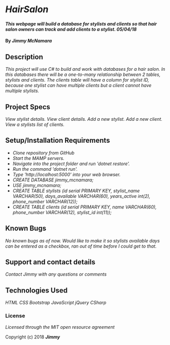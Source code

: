 # _HairSalon_

#### _This webpage will build a database for stylists and clients so that hair salon owners can track and add clients to a stylist. 05/04/18_

#### By _**Jimmy McNamara**_

## Description

_This project will use C# to build and work with databases for a hair salon.  In this databases there will be a one-to-many relationship between 2 tables, stylists and clients.  The clients table will have a column for stylist ID, because one stylist can have multiple clients but a client cannot have multiple stylists._

## Project Specs

_View stylist details._
_View client details._
_Add a new stylist._
_Add a new client._
_View a stylists list of clients._

## Setup/Installation Requirements

* _Clone repository from GitHub_
* _Start the MAMP servers._
* _Navigate into the project folder and run 'dotnet restore'._
* _Run the command 'dotnet run'._
* _Type 'http://localhost:5000' into your web browser._
* _CREATE DATABASE jimmy_mcnamara;_
* _USE jimmy_mcnamara;_
* _CREATE TABLE stylists (id serial PRIMARY KEY, stylist_name VARCHAR(50), days_available VARCHAR(60), years_active int(2), phone_number VARCHAR(12));_
* _CREATE TABLE clients (id serial PRIMARY KEY, name VARCHAR(60), phone_number VARCHAR(12), stylist_id int(11));_

## Known Bugs

_No known bugs as of now.  Would like to make it so stylists available days can be entered as a checkbox, ran out of time before I could get to that._

## Support and contact details

_Contact Jimmy with any questions or comments_

## Technologies Used

_HTML_
_CSS_
_Bootstrap_
_JavaScript_
_jQuery_
_CSharp_

### License

*Licensed through the MIT open resource agreement*

Copyright (c) 2018 **_Jimmy_**
